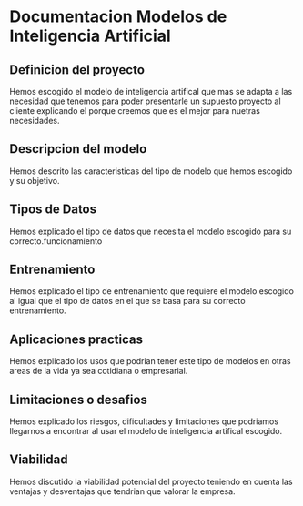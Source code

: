 # Documentacion Modelos de Inteligencia Artificial

## Definicion del proyecto
Hemos escogido el modelo de inteligencia artifical que mas se adapta a las necesidad que tenemos para poder presentarle un supuesto proyecto al cliente explicando el porque creemos que es el mejor para nuetras necesidades.

## Descripcion del modelo 
Hemos descrito las caracteristicas del tipo de modelo que hemos escogido y su objetivo.

## Tipos de Datos
Hemos explicado el tipo de datos que necesita el modelo escogido para su correcto.funcionamiento

## Entrenamiento
Hemos explicado el tipo de entrenamiento que requiere el modelo escogido al igual que el tipo de datos en el que se basa para su correcto entrenamiento.

## Aplicaciones practicas
Hemos explicado los usos que podrian tener este tipo de modelos en otras areas de la vida ya sea cotidiana o empresarial.

## Limitaciones o desafios
Hemos explicado los riesgos, dificultades y limitaciones que podriamos llegarnos a encontrar al usar el modelo de inteligencia artifical escogido.

## Viabilidad
Hemos discutido la viabilidad potencial del proyecto teniendo en cuenta las ventajas y desventajas que tendrian que valorar la empresa.